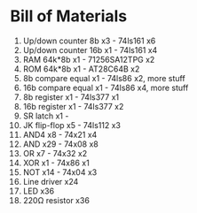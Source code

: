 # Bill of Materials
1. Up/down counter 8b x3    - 74ls161 x6
2. Up/down counter 16b x1   - 74ls161 x4
3. RAM 64k*8b x1            - 71256SA12TPG x2
4. ROM 64k*8b x1            - AT28C64B x2
5. 8b compare equal x1      - 74ls86 x2, more stuff
6. 16b compare equal x1     - 74ls86 x4, more stuff
7. 8b register x1           - 74ls377 x1
8. 16b register x1          - 74ls377 x2
9. SR latch x1              - 
10. JK flip-flop x5         - 74ls112 x3
11. AND4 x8                 - 74x21 x4
12. AND x29                 - 74x08 x8
13. OR x7                   - 74x32 x2
14. XOR x1                  - 74x86 x1
15. NOT x14                 - 74x04 x3
16. Line driver x24
17. LED x36
18. 220Ω resistor x36
